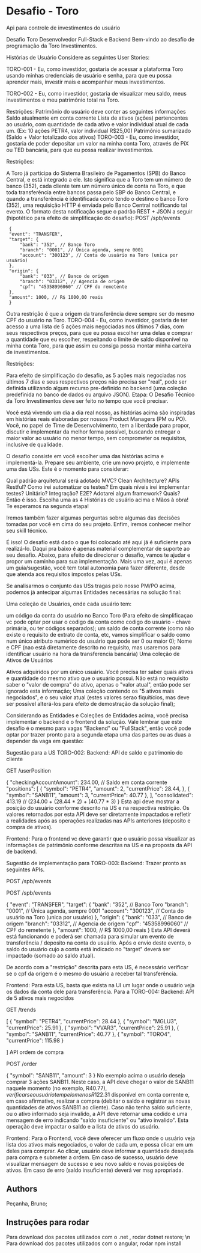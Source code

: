 # Desafio - Toro

Api para controle de investimentos do usuário

Desafio Toro Desenvolvedor Full-Stack e Backend
Bem-vindo ao desafio de programação da Toro Investimentos.

Histórias de Usuário
Considere as seguintes User Stories:

TORO-001 - Eu, como investidor, gostaria de acessar a plataforma Toro usando minhas credenciais de usuário e senha, para que eu possa aprender mais, investir mais e acompanhar meus investimentos.

TORO-002 - Eu, como investidor, gostaria de visualizar meu saldo, meus investimentos e meu patrimônio total na Toro.

Restrições:
Patrimônio do usuário deve conter as seguintes informações
Saldo atualmente em conta corrente
Lista de ativos (ações) pertencentes ao usuário, com quantidade de cada ativo e valor individual atual de cada um. (Ex: 10 ações PETR4, valor individual R$25,00)
Patrimônio sumarizado (Saldo + Valor totalizado dos ativos)
TORO-003 - Eu, como investidor, gostaria de poder depositar um valor na minha conta Toro, através de PiX ou TED bancária, para que eu possa realizar investimentos.

Restrições:

A Toro já participa do Sistema Brasileiro de Pagamentos (SPB) do Banco Central, e está integrado a ele. Isto significa que a Toro tem um número de banco (352), cada cliente tem um número único de conta na Toro, e que toda transferência entre bancos passa pelo SBP do Banco Central, e quando a transferência é identificada como tendo o destino o banco Toro (352), uma requisição HTTP é enviada pelo Banco Central notificando tal evento. O formato desta notificação segue o padrão REST + JSON a seguir (hipotético para efeito de simplificação do desafio):
     POST <apiBaseUrl>/spb/events

     {
     "event": "TRANSFER",
     "target": {
         "bank": "352", // Banco Toro
         "branch": "0001", // Única agenda, sempre 0001
         "account": "300123", // Conta do usuário na Toro (unica por usuário)
     },
     "origin": {
         "bank": "033", // Banco de origem 
         "branch": "03312", // Agencia de origem
         "cpf": "45358996060" // CPF do remetente
     },
     "amount": 1000, // R$ 1000,00 reais
     }
Outra restrição é que a origem da transferência deve sempre ser do mesmo CPF do usuário na Toro.
TORO-004 - Eu, como investidor, gostaria de ter acesso a uma lista de 5 ações mais negociadas nos últimos 7 dias, com seus respectivos preços, para que eu possa escolher uma delas e comprar a quantidade que eu escolher, respeitando o limite de saldo disponível na minha conta Toro, para que assim eu consiga possa montar minha carteira de investimentos.

Restrições:

Para efeito de simplificação do desafio, as 5 ações mais negociadas nos últimos 7 dias e seus respectivos preços não precisa ser "real", pode ser definida utilizando algum recurso pre-definido no backend (uma coleção predefinida no banco de dados ou arquivo JSON).
Etapa:
O Desafio Técnico da Toro Investimentos deve ser feito no tempo que você precisar.

Você está vivendo um dia a dia real nosso, as histórias acima são inspiradas em histórias reais elaboradas por nossos Product Managers (PM ou PO). Você, no papel de Time de Desenvolvimento, tem a liberdade para propor, discutir e implementar da melhor forma possível, buscando entregar o maior valor ao usuário no menor tempo, sem comprometer os requisitos, inclusive de qualidade.

O desafio consiste em você escolher uma das histórias acima e implementá-la. Prepare seu ambiente, crie um novo projeto, e implemente uma das USs. Este é o momento para considerar:

Qual padrão arquitetural será adotado MVC? Clean Architecture? APIs Restful?
Como irei automatizar os testes? Em quais níveis irei implementar testes? Unitário? Integração? E2E?
Adotarei algum framework? Quais?
Então é isso. Escolha uma as 4 Histórias de usuário acima e Mãos à obra! Te esperamos na segunda etapa!

Iremos também fazer algumas perguntas sobre algumas das decisões tomadas por você em cima do seu projeto. Enfim, iremos conhecer melhor seu skill técnico.

É isso! O desafio está dado o que foi colocado até aqui já é suficiente para realizá-lo.
Daqui pra baixo é apenas material complementar de suporte ao seu desafio.
Abaixo, para efeito de direcionar o desafio, vamos te ajudar e propor um caminho para sua implementação. Mais uma vez, aqui é apenas um guia/sugestão, você tem total autonomia para fazer diferente, desde que atenda aos requisitos impostos pelas USs.

Se analisarmos o conjunto das USs tragas pelo nosso PM/PO acima, podemos já antecipar algumas Entidades necessárias na solução final:

Uma coleção de Usuários, onde cada usuário tem:

um código da conta do usuário no Banco Toro (Para efeito de simplificaçao vc pode optar por usar o codigo da conta como codigo do usuário - chave primária, ou ter códigos separados);
um saldo de conta corrente (como não existe o requisito de extrato de conta, etc, vamos simplificar o saldo como num único atributo numérico do usuário que pode ser 0 ou maior 0);
Nome e CPF (nao está diretamente descrito no requisito, mas usaremos para identificar usuário na hora da transferencia bancária)
Uma coleção de Ativos de Usuários

Ativos adquiridos por um único usuário. Você precisa ter saber quais ativos e quantidade do mesmo ativo que o usuário possui. Não está no requisito saber o "valor de compra" do ativo, apenas o "valor atual", então pode ser ignorado esta informação;
Uma coleção contendo os "5 ativos mais negociados", e o seu valor atual (estes valores serao fiquitícios, mas deve ser possível alterá-los para efeito de demostração da solução final);

Considerando as Entidades e Coleções de Entidades acima, você precisa implementar o backend e o frontend da solução. Vale lembrar que este desafio é o mesmo para vagas "Backend" ou "FullStack", então você pode optar por trazer pronto para a segunda etapa uma das partes ou as duas a depender da vaga em questão:

Sugestão para a US TORO-002:
Backend:
API de saldo e patrimonio do cliente

GET <apiBaseUrl>/userPosition

{
    "checkingAccountAmount": 234.00, // Saldo em conta corrente
    "positions": [
        {
            "symbol": "PETR4",
            "amount": 2,
            "currentPrice": 28.44,
        },
        {
            "symbol": "SANB11",
            "amount": 3,
            "currentPrice": 40.77
        },
    ],
    "consolidated": 413.19 // (234.00 + (28.44 * 2) + (40.77 * 3)
}
Esta api deve mostrar a posição do usuário conforme descrito na US e na respectiva restrição. Os valores retornados por esta API deve ser diretamente impactados e refletir a realidades após as operações realizadas nas APIs anteriores (deposito e compra de ativos).

Frontend:
Para o frontend vc deve garantir que o usuário possa visualizar as informações de patrimônio conforme descritas na US e na proposta da API de backend.

Sugestão de implementação para TORO-003:
Backend:
Trazer pronto as seguintes APIs.

POST /spb/events

POST <apiBaseUrl>/spb/events

{
   "event": "TRANSFER",
   "target": {
       "bank": "352", // Banco Toro
       "branch": "0001", // Única agenda, sempre 0001
       "account": "300123", // Conta do usuário na Toro (unica por usuário)
   },
   "origin": {
       "bank": "033", // Banco de origem 
       "branch": "03312", // Agencia de origem
       "cpf": "45358996060" // CPF do remetente
   },
   "amount": 1000, // R$ 1000,00 reais
}
Esta API deverá está funcionando e poderá ser chamada para simular um evento de transferência / deposito na conta do usuário. Após o envio deste evento, o saldo do usuário cujo a conta está indicado no "target" deverá ser impactado (somado ao saldo atual).

De acordo com a "restrição" descrita para esta US, é necessário verificar se o cpf da origem é o mesmo do usuário a receber tal transferência.

Frontend:
Para esta US, basta que exista na UI um lugar onde o usuário veja os dados da conta dele para transferência.
Para a TORO-004:
Backend:
API de 5 ativos mais negocidos

GET <apiBaseUrl>/trends

[
    {
        "symbol": "PETR4",
        "currentPrice": 28.44
    },
    {
        "symbol": "MGLU3",
        "currentPrice": 25.91
    },
    {
        "symbol": "VVAR3",
        "currentPrice": 25.91
    },
    {
        "symbol": "SANB11",
        "currentPrice": 40.77
    },
    {
        "symbol": "TORO4",
        "currentPrice": 115.98
    }

]
API ordem de compra

POST <apiBaseUrl>/order

{
    "symbol": "SANB11",
    "amount": 3
}
No exemplo acima o usuário deseja comprar 3 ações SANB11. Neste caso, a API deve chegar o valor de SANB11 naquele momento (no exemplo, R$40.77), verificar se o usuário tem pelo menos R$122.31 disponível em conta corrente e, em caso afirmativo, realizar a compra (debitar o saldo e registrar as novas quantidades de ativos SANB11 ao cliente). Caso não tenha saldo suficiente, ou o ativo informado seja invalido, a API deve retornar uma codido e uma mensagem de erro indicando "saldo insuficiente" ou "ativo invalido". Esta operação deve impactar o saldo e a lista de ativos do usuário.

Frontend:
Para o Frontend, você deve oferecer um fluxo onde o usuário veja lista dos ativos mais negociados, o valor de cada um, e possa clicar em um deles para comprar. Ao clicar, usuário deve informar a quantidade desejada para compra e submeter a ordem. Em caso de sucesso, usuário deve visualizar mensagem de sucesso e seu novo saldo e novas posições de ativos. Em caso de erro (saldo insuficiente) deverá ver msg apropriada.

## Authors
Peçanha, Bruno;

## Instruções para rodar

Para download dos pacotes utilizados com  o .net , rodar dotnet restore; \n
Para download dos pacotes utilizados com o angular, rodar npm install

